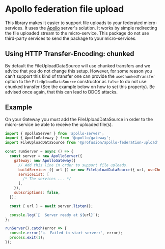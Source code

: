 # Apollo federation file upload

This library makes it easier to support file uploads to your federated
micro-services. It uses the [Apollo](https://www.apollographql.com/docs/apollo-server/data/file-uploads/) server's solution.
It works by simple redirecting the file uploaded stream to the micro-service.
This package do not use third-party services to send the package to your
micro-services.

## Using HTTP Transfer-Encoding: chunked

By default the FileUploadDataSource will use chunked transfers and we
advice that you do not change this setup. However, for some reason
you can't support this kind of transfer one can provide the `useChunkedTransfer`
option to the `FileUploadDataSource` constructor as `false` to do not
use chunked transfer (See the example below on how to set this property).
Be advised once again, that this can lead to DDOS attacks.

## Example

On your Gateway you must add the FileUploadDataSource in order
to the micro-service be able to receive the uploaded file(s).


```javascript
import { ApolloServer } from 'apollo-server';
import { ApolloGateway } from '@apollo/gateway';
import FileUploadDataSource from '@profusion/apollo-federation-upload';

const runServer = async () => {
  const server = new ApolloServer({
    gateway: new ApolloGateway({
      // Add this line in order to support file uploads.
      buildService: ({ url }) => new FileUploadDataSource({ url, useChunkedTransfer: true }),
      serviceList: [
        /* The services ... */
      ],
    }),
    subscriptions: false,
  });

  const { url } = await server.listen();

  console.log(`🚀  Server ready at ${url}`);
};

runServer().catch(error => {
  console.error('💥  Failed to start server:', error);
  process.exit(1);
});
```
